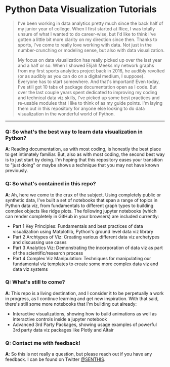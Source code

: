 # Python Data Visualization Tutorials

>I've been working in data analytics pretty much since the back half of my junior year of college. When I first started at Rice, I was totally unsure of what I wanted to do career-wise, but I'd like to think I've gotten a little bit more clarity on my direction since then. Thanks to sports, I've come to really love working with data. Not just in the number-crunching or modeling sense, but also with data visualization. 
>
>My focus on data visualization has really picked up over the last year and a half or so. When I showed Elijah Meeks my network graphs from my first sports analytics project back in 2016, he audibly revolted (or as audibly as you can do on a digital medium, I suppose). Everyone has to start somewhere. And that's important! Even today, I've still got 10 tabs of package documentation open as I code. But over the last couple years spent dedicated to improving my coding and technical data viz skills, I've picked up some best practices and re-usable modules that I like to think of as my guide points. I'm laying them out in this repository for anyone else looking to do data visualization in the wonderful world of Python.
>
--------
### Q: So what's the best way to learn data visualization in Python?
**A**: Reading documentation, as with most coding, is honestly the best place to get intimately familiar. But, also as with most coding, the second best way is to just start by doing. I'm hoping that this repository eases your transition to "just doing" or maybe shows a technique that you may not have known previously.

### Q: So what's contained in this repo?
**A**: Ah, here we come to the crux of the subject. Using completely public or synthetic data, I've built a set of notebooks that span a range of topics in Python data viz, from fundamentals to different graph types to building complex objects like ridge plots. The following jupyter notebooks (which can render completely in GitHub in your browsers) are included currently:
- Part 1 Key Principles: Fundamentals and best practices of data visualization using Matplotlib, Python's ground level data viz library
- Part 2 Archtypes of Viz: Creating various different data viz archetypes and discussing use cases
- Part 3 Analytics Viz: Demonstrating the incorporation of data viz as part of the scientific/research process
- Part 4 Complex Viz Manipulation: Techniques for manipulating our fundamental viz templates to create some more complex data viz and data viz systems

### Q: What's still to come?
**A**: This repo is a living destination, and I consider it to be perpetually a work in progress, as I continue learning and get new inspiration. With that said, there's still some more notebooks that I'm building out already:
- Interactive visualizations, showing how to build animations as well as interactive controls inside a jupyter notebook
- Advanced 3rd Party Packages, showing usage examples of powerful 3rd party data viz packages like Plotly and Altair

### Q: Contact me with feedback!
**A**: So this is not really a question, but please reach out if you have any feedback. I can be found on Twitter [@SENTHIS](https://twitter.com/SENTH1S).
